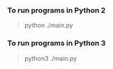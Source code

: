 ### To run programs in Python 2
>  python ./main.py
### To run programs in Python 3
>  python3 ./main.py
